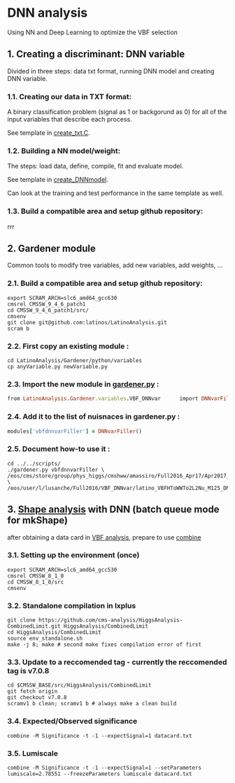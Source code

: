 
# DNN analysis

Using NN and Deep Learning to optimize the VBF selection

## 1. Creating a discriminant: DNN variable

Divided in three steps: data txt format, running DNN model and creating DNN variable.

### 1.1. Creating our data in TXT format:

A binary classification problem (signal as 1 or backgorund as 0) for all of the input variables that describe each process.

See template in [create_txt.C](https://github.com/lusanche/HWWanalysis/blob/master/DNNstudies/data_txt/create_txt.C).

### 1.2. Building a NN model/weight:

The steps: load data, define, compile, fit and evaluate model.

See template in [create_DNNmodel](https://github.com/lusanche/HWWanalysis/blob/master/DNNstudies/run_dnn/create_dnn.py).

Can look at the training and test performance in the same template as well.

### 1.3. Build a compatible area and setup github repository:

rrr

## 2. Gardener module

Common tools to modify tree variables, add new variables, add weights, ...

### 2.1. Build a compatible area and setup github repository:
```
export SCRAM_ARCH=slc6_amd64_gcc630
cmsrel CMSSW_9_4_6_patch1
cd CMSSW_9_4_6_patch1/src/
cmsenv
git clone git@github.com:latinos/LatinoAnalysis.git
scram b
```
### 2.2. First copy an existing module :
```
cd LatinoAnalysis/Gardener/python/variables
cp anyVariable.py newVariable.py
```
### 2.3. Import the new module in [gardener.py](https://github.com/latinos/LatinoAnalysis/blob/master/Gardener/scripts/gardener.py) :
```ruby
from LatinoAnalysis.Gardener.variables.VBF_DNNvar      import DNNvarFiller
```
### 2.4. Add it to the list of nuisnaces in gardener.py :
```ruby
modules['vbfdnnvarFiller'] = DNNvarFiller()
```
### 2.5. Document how-to use it :
```
cd ../../scripts/
./gardener.py vbfdnnvarFiller \
/eos/cms/store/group/phys_higgs/cmshww/amassiro/Full2016_Apr17/Apr2017_summer16/lepSel__MCWeights__bSFLpTEffMulti__cleanTauMC__l2loose__hadd__l2tightOR__LepTrgFix__formulasMC__wwSel/latino_VBFHToWWTo2L2Nu_M125.root \
/eos/user/l/lusanche/Full2016/VBF_DNNvar/latino_VBFHToWWTo2L2Nu_M125_DNN.root
```

## 3. [Shape analysis](https://cms-hcomb.gitbooks.io/combine/content/part2/settinguptheanalysis.html#shape-analysis) with DNN (batch queue mode for mkShape)
after obtaining a data card  in [VBF analysis](https://github.com/lusanche/HWWanalysis/tree/master/VBFstudies#2-vbf-analysis-plots-configuration-for-mkshapes-mkplot-mkdatacards), prepare to use [combine](https://twiki.cern.ch/twiki/bin/viewauth/CMS/HATSatLPC2014StatisticsTools)

### 3.1. Setting up the environment (once)
```
export SCRAM_ARCH=slc6_amd64_gcc530
cmsrel CMSSW_8_1_0
cd CMSSW_8_1_0/src 
cmsenv
```
### 3.2. Standalone compilation in lxplus
```
git clone https://github.com/cms-analysis/HiggsAnalysis-CombinedLimit.git HiggsAnalysis/CombinedLimit
cd HiggsAnalysis/CombinedLimit
source env_standalone.sh
make -j 8; make # second make fixes compilation error of first
```
### 3.3. Update to a reccomended tag - currently the reccomended tag is v7.0.8
```
cd $CMSSW_BASE/src/HiggsAnalysis/CombinedLimit
git fetch origin
git checkout v7.0.8
scramv1 b clean; scramv1 b # always make a clean build
```
### 3.4. Expected/Observed significance
```
combine -M Significance -t -1 --expectSignal=1 datacard.txt
```

### 3.5. Lumiscale
```
combine -M Significance -t -1 --expectSignal=1 --setParameters lumiscale=2.78551 --freezeParameters lumiscale datacard.txt
```
